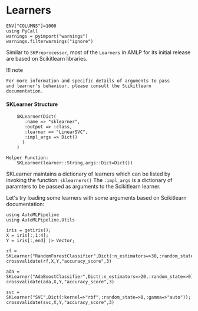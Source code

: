 # Learners
```@setup learner
ENV["COLUMNS"]=1000
using PyCall
warnings = pyimport("warnings")
warnings.filterwarnings("ignore")
```
Similar to `SKPreprocessor`, most of the `Learners` in AMLP
for its initial release are based on Scikitlearn libraries.

!!! note


    For more information and specific details of arguments to pass
    and learner's behaviour, please consult the Scikitlearn 
    documentation.

#### SKLearner Structure
```
    SKLearner(Dict(
       :name => "sklearner",
       :output => :class,
       :learner => "LinearSVC",
       :impl_args => Dict()
      )
    )

Helper Function:
    SKLearner(learner::String,args::Dict=Dict())
```
SKLearner maintains a dictionary of learners which can
be listed by invoking the function: `sklearners()`
The `:impl_args` is a dictionary of paramters to be
passed as arguments to the Scikitlearn learner.

Let's try loading some learners with some arguments based on Scikitlearn
documentation:

```@repl learner
using AutoMLPipeline
using AutoMLPipeline.Utils

iris = getiris();
X = iris[:,1:4];
Y = iris[:,end] |> Vector;

rf = SKLearner("RandomForestClassifier",Dict(:n_estimators=>30,:random_state=>0));
crossvalidate(rf,X,Y,"accuracy_score",3)

ada = SKLearner("AdaBoostClassifier",Dict(:n_estimators=>20,:random_state=>0));
crossvalidate(ada,X,Y,"accuracy_score",3)

svc = SKLearner("SVC",Dict(:kernel=>"rbf",:random_state=>0,:gamma=>"auto"));
crossvalidate(svc,X,Y,"accuracy_score",3)
```
